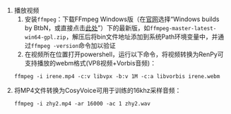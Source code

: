 1. 播放视频
   1. 安装`ffmpeg`：下载FFmpeg Windows版（在[官网](https://ffmpeg.org/download.html#build-windows)选择“Windows builds by BtbN，或直接点击[此处](https://github.com/BtbN/FFmpeg-Builds/releases)”）下的最新版，如`ffmpeg-master-latest-win64-gpl.zip`，解压后将bin文件地址添加到系统Path环境变量中，并通过`ffmpeg -version`命令加以验证
   2. 在视频所在位置打开powershell，运行以下命令，将视频转换为RenPy可支持播放的webm格式(VP8视频+Vorbis音频)：
    ```
    ffmpeg -i irene.mp4 -c:v libvpx -b:v 1M -c:a libvorbis irene.webm
    ```
2. 将MP4文件转换为CosyVoice可用于训练的16khz采样音频：
   ```
   ffmpeg -i zhy2.mp4 -ar 16000 -ac 1 zhy2.wav
   ```